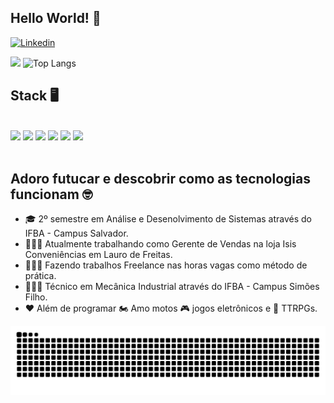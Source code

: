 ## Hello World! 👋

[![Linkedin](https://img.shields.io/badge/LinkedIn-0077B5?style=for-the-badge&logo=linkedin&logoColor=white)](https://www.linkedin.com/in/roberto-silva-barreto-9b3a48210/)

<div>
    <img height="180em" src="https://github-readme-stats.vercel.app/api?username=importRoberto&show_icons=true&theme=transparent&rank_icon=github"/>
    <img height="180em" src="https://github-readme-stats.vercel.app/api/top-langs/?username=importRoberto&layout=donut&size_weight=0.5&count_weight=0.5&theme=transparent" alt="Top Langs"/>
</div>

## Stack 🖥
<div style="display:inline_block"><br>
	<img src="https://img.shields.io/badge/git-%23F05033.svg?style=for-the-badge&logo=git&logoColor=white"/>
	<img src="https://img.shields.io/badge/HTML5-E34F26?style=for-the-badge&logo=html5&logoColor=white"/>
	<img src="https://img.shields.io/badge/CSS3-1572B6?style=for-the-badge&logo=css3&logoColor=white"/>
	<img src="https://img.shields.io/badge/JavaScript-F7DF1E?style=for-the-badge&logo=javascript&logoColor=black"/>
	<img src="https://img.shields.io/badge/C-00599C?style=for-the-badge&logo=c&logoColor=white"/>
	<img src="https://img.shields.io/badge/python-3670A0?style=for-the-badge&logo=python&logoColor=ffdd54"/>
</div><br>

## Adoro futucar e descobrir como as tecnologias funcionam 🤓
<section>
  
- 🎓 2º semestre em Análise e Desenolvimento de Sistemas através do IFBA - Campus Salvador.
- 👨🏽‍💼 Atualmente trabalhando como Gerente de Vendas na loja Isis Conveniências em Lauro de Freitas.
- 👨🏽‍💻 Fazendo trabalhos Freelance nas horas vagas como método de prática.
- 👨🏽‍🔧 Técnico em Mecânica Industrial através do IFBA - Campus Simões Filho.
- ❤ Além de programar 🏍 Amo motos 🎮 jogos eletrônicos e 🐲 TTRPGs.
  
</section>

<picture>
  <source media="(prefers-color-scheme: dark)" srcset="https://raw.githubusercontent.com/importRoberto/importRoberto/output/github-contribution-grid-snake-dark.svg">
  <source media="(prefers-color-scheme: light)" srcset="https://raw.githubusercontent.com/importRoberto/importRoberto/output/github-contribution-grid-snake.svg">
  <img alt="github contribution grid snake animation" src="https://raw.githubusercontent.com/importRoberto/importRoberto/output/github-contribution-grid-snake.svg">
</picture>
